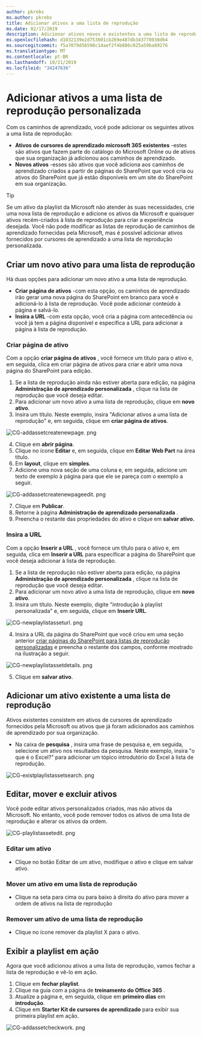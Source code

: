 ```yaml
---
author: pkrebs
ms.author: pkrebs
title: Adicionar ativos a uma lista de reprodução
ms.date: 02/17/2019
description: Adicionar ativos novos e existentes a uma lista de reprodução de cursores de aprendizado
ms.openlocfilehash: d1032139e2d753601cb269e487db343778938d64
ms.sourcegitcommit: f5a7079d56598c14aef2f4b886c025a59ba89276
ms.translationtype: MT
ms.contentlocale: pt-BR
ms.lasthandoff: 10/21/2019
ms.locfileid: "34247636"
---
```

# <a name="add-assets-to-a-custom-playlist"></a>Adicionar ativos a uma lista de reprodução personalizada

Com os caminhos de aprendizado, você pode adicionar os seguintes ativos a uma lista de reprodução:

- **Ativos de cursores de aprendizado microsoft 365 existentes** -estes são ativos que fazem parte do catálogo do Microsoft Online ou de ativos que sua organização já adicionou aos caminhos de aprendizado.
- **Novos ativos** -esses são ativos que você adiciona aos caminhos de aprendizado criados a partir de páginas do SharePoint que você cria ou ativos do SharePoint que já estão disponíveis em um site do SharePoint em sua organização. 

> [!TIP]
> Se um ativo da playlist da Microsoft não atender às suas necessidades, crie uma nova lista de reprodução e adicione os ativos da Microsoft e quaisquer ativos recém-criados à lista de reprodução para criar a experiência desejada. Você não pode modificar as listas de reprodução de caminhos de aprendizado fornecidas pela Microsoft, mas é possível adicionar ativos fornecidos por cursores de aprendizado a uma lista de reprodução personalizada.   

## <a name="create-a-new-asset-for-a-playlist"></a>Criar um novo ativo para uma lista de reprodução

Há duas opções para adicionar um novo ativo a uma lista de reprodução.

- **Criar página de ativos** -com esta opção, os caminhos de aprendizado irão gerar uma nova página do SharePoint em branco para você e adicioná-lo à lista de reprodução. Você pode adicionar conteúdo à página e salvá-lo.  
- **Insira a URL** -com esta opção, você cria a página com antecedência ou você já tem a página disponível e especifica a URL para adicionar a página à lista de reprodução.

### <a name="create-asset-page"></a>Criar página de ativo 
Com a opção **criar página de ativos** , você fornece um título para o ativo e, em seguida, clica em criar página de ativos para criar e abrir uma nova página do SharePoint para edição. 

1.  Se a lista de reprodução ainda não estiver aberta para edição, na página **Administração de aprendizado personalizada** , clique na lista de reprodução que você deseja editar. 
2. Para adicionar um novo ativo a uma lista de reprodução, clique em **novo ativo**. 
3. Insira um título. Neste exemplo, insira "Adicionar ativos a uma lista de reprodução" e, em seguida, clique em **criar página de ativos**.

![CG-addassetcreatenewpage. png](media/cg-addassetcreatenewpage.png)

4. Clique em **abrir página**.
5. Clique no ícone **Editar** e, em seguida, clique em **Editar Web Part** na área título.
6. Em **layout**, clique em **simples**. 
7. Adicione uma nova seção de uma coluna e, em seguida, adicione um texto de exemplo à página para que ele se pareça com o exemplo a seguir. 

![CG-addassetcreatenewpageedit. png](media/cg-addassetcreatenewpageedit.png)

7. Clique em **Publicar**.
8. Retorne à página **Administração de aprendizado personalizada** . 
9. Preencha o restante das propriedades do ativo e clique em **salvar ativo.**

### <a name="enter-the-url"></a>Insira a URL
Com a opção **Inserir a URL** , você fornece um título para o ativo e, em seguida, clica em **Inserir a URL** para especificar a página do SharePoint que você deseja adicionar à lista de reprodução. 

1.  Se a lista de reprodução não estiver aberta para edição, na página **Administração de aprendizado personalizada** , clique na lista de reprodução que você deseja editar. 
2. Para adicionar um novo ativo a uma lista de reprodução, clique em **novo ativo**. 
3. Insira um título. Neste exemplo, digite "introdução à playlist personalizada" e, em seguida, clique em **Inserir URL**. 

![CG-newplaylistasseturl. png](media/cg-newplaylistasseturl.png)

4. Insira a URL da página do SharePoint que você criou em uma seção anterior [criar páginas do SharePoint para listas de reprodução personalizadas](custom_createnewpage.md) e preencha o restante dos campos, conforme mostrado na ilustração a seguir.

![CG-newplaylistassetdetails. png](media/cg-newplaylistassetdetails.png)

5. Clique em **salvar ativo**. 

## <a name="add-an-existing-asset-to-a-playlist"></a>Adicionar um ativo existente a uma lista de reprodução

Ativos existentes consistem em ativos de cursores de aprendizado fornecidos pela Microsoft ou ativos que já foram adicionados aos caminhos de aprendizado por sua organização. 

- Na caixa de **pesquisa** , insira uma frase de pesquisa e, em seguida, selecione um ativo nos resultados da pesquisa. Neste exemplo, insira "o que é o Excel?" para adicionar um tópico introdutório do Excel à lista de reprodução.

![CG-existplaylistassetsearch. png](media/cg-existplaylistassetsearch.png)

## <a name="edit-move-and-delete-assets"></a>Editar, mover e excluir ativos
Você pode editar ativos personalizados criados, mas não ativos da Microsoft. No entanto, você pode remover todos os ativos de uma lista de reprodução e alterar os ativos da ordem. 

![CG-playlistassetedit. png](media/cg-playlistassetedit.png)

### <a name="edit-an-asset"></a>Editar um ativo
- Clique no botão Editar de um ativo, modifique o ativo e clique em salvar ativo. 

### <a name="move-an-asset-in-a-playlist"></a>Mover um ativo em uma lista de reprodução
- Clique na seta para cima ou para baixo à direita do ativo para mover a ordem de ativos na lista de reprodução

### <a name="remove-an-asset-from-a-playlist"></a>Remover um ativo de uma lista de reprodução
- Clique no ícone remover da playlist X para o ativo. 

## <a name="view-the-playlist-in-action"></a>Exibir a playlist em ação
Agora que você adicionou ativos a uma lista de reprodução, vamos fechar a lista de reprodução e vê-lo em ação. 

1. Clique em **fechar playlist**.
2. Clique na guia com a página de **treinamento do Office 365** .
3. Atualize a página e, em seguida, clique em **primeiro dias** em **introdução**.
4. Clique em **Starter Kit de cursores de aprendizado** para exibir sua primeira playlist em ação. 

![CG-addassetcheckwork. png](media/cg-addassetcheckwork.png)